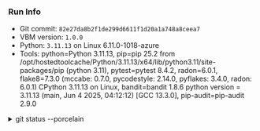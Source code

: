 ### Run Info
- Git commit: `82e27da8b2f1de299d6611f1d20a1a748a8ceea7`
- VBM version: `1.0.0`
- Python: `3.11.13` on Linux 6.11.0-1018-azure
- Tools: python=Python 3.11.13, pip=pip 25.2 from /opt/hostedtoolcache/Python/3.11.13/x64/lib/python3.11/site-packages/pip (python 3.11), pytest=pytest 8.4.2, radon=6.0.1, flake8=7.3.0 (mccabe: 0.7.0, pycodestyle: 2.14.0, pyflakes: 3.4.0, radon: 6.0.1)
CPython 3.11.13 on Linux, bandit=bandit 1.8.6
  python version = 3.11.13 (main, Jun  4 2025, 04:12:12) [GCC 13.3.0], pip-audit=pip-audit 2.9.0

<details><summary>git status --porcelain</summary>

```

```
</details>
